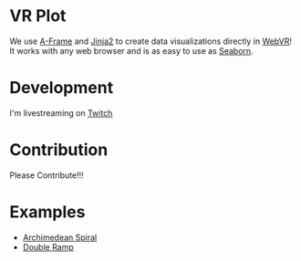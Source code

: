 # VR Plot

We use [A-Frame](https://aframe.io/) and [Jinja2](https://jinja.palletsprojects.com/en/2.11.x/) to create data
visualizations directly in [WebVR](https://webvr.info/)! It works with any web browser and is as easy to use as
 [Seaborn](https://seaborn.pydata.org/).

# Development

I'm livestreaming on [Twitch](https://www.twitch.tv/noblesseoblige22)

# Contribution

Please Contribute!!!
 
# Examples

* [Archimedean Spiral](examples/output/archimedeanspiral.html)
* [Double Ramp](examples/output/doubleramp.html)